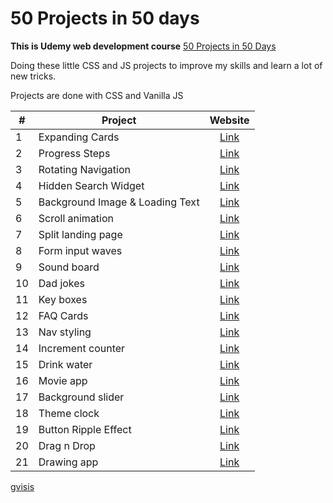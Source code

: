 
# 50 Projects in 50 days

**This is Udemy web development course** [50 Projects in 50 Days](https://www.udemy.com/course/50-projects-50-days/)

  

Doing these little CSS and JS projects to improve my skills and learn a lot of new tricks. 

Projects are done with CSS and Vanilla JS 

|#| Project | Website |
|-|----------|:-------------:|
|1| Expanding Cards | [Link](https://gvisis.github.io/50-projects-50-days/expanding-cards/) |
|2| Progress Steps | [Link](https://gvisis.github.io/50-projects-50-days/progress-steps/) |
|3| Rotating Navigation | [Link](https://gvisis.github.io/50-projects-50-days/rotating-navigation/) |
|4| Hidden Search Widget | [Link](https://gvisis.github.io/50-projects-50-days/hidden-search/) |
|5| Background Image & Loading Text | [Link](https://gvisis.github.io/50-projects-50-days/bg-loading/) |
|6| Scroll animation | [Link](https://gvisis.github.io/50-projects-50-days/scroll-animation/) |
|7| Split landing page | [Link](https://gvisis.github.io/50-projects-50-days/split-landing-page/) |
|8| Form input waves | [Link](https://gvisis.github.io/50-projects-50-days/form-input-wave/) |
|9| Sound board | [Link](https://gvisis.github.io/50-projects-50-days/sound-board/) |
|10| Dad jokes | [Link](https://gvisis.github.io/50-projects-50-days/dad-jokes/) |
|11| Key boxes | [Link](https://gvisis.github.io/50-projects-50-days/key-boxes/) |
|12| FAQ Cards | [Link](https://gvisis.github.io/50-projects-50-days/faq/) |
|13| Nav styling | [Link](https://gvisis.github.io/50-projects-50-days/nav-styling/) |
|14| Increment counter | [Link](https://gvisis.github.io/50-projects-50-days/increment-counter/) |
|15| Drink water | [Link](https://gvisis.github.io/50-projects-50-days/drink-water/) |
|16| Movie app | [Link](https://gvisis.github.io/50-projects-50-days/movie-app/) |
|17| Background slider | [Link](https://gvisis.github.io/50-projects-50-days/background-slider/) |
|18| Theme clock | [Link](https://gvisis.github.io/50-projects-50-days/theme-clock/) |
|19| Button Ripple Effect | [Link](https://gvisis.github.io/50-projects-50-days/button-ripple-effect/) |
|20| Drag n Drop | [Link](https://gvisis.github.io/50-projects-50-days/drag-n-drop/) |
|21| Drawing app | [Link](https://gvisis.github.io/50-projects-50-days/drawing-app/) |

[gvisis](https://github.com/gvisis)
